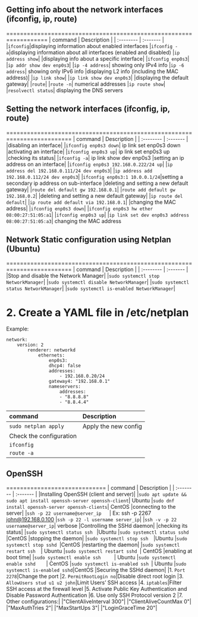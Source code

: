 ## Getting info about the network interfaces (ifconfig, ip, route)
==================================================================
| command | Description     |
| :-------- | :------- | 
|`ifconfig`|displaying information about enabled interfaces
|`ifconfig -a`|displaying information about all interfaces (enabled and disabled)
|`ip address show`|
|displaying info about a specific interface|
|`ifconfig enp0s3`|
|`ip addr show dev enp0s3`|
|`ip -4 address`| showing only IPv4 info
|`ip -6 address`| showing only IPv6 info
|displaying L2 info (including the MAC address)|
|`ip link show`|
|`ip link show dev enp0s3`|
|displaying the default gateway|
|`route`|
|`route -n`| numerical addresses
|`ip route show`|
|`resolvectl status`| displaying the DNS servers

## Setting the network interfaces (ifconfig, ip, route)
=========================================================================
| command | Description     |
| :-------- | :------- | 
|disabling an interface|
|`ifconfig enp0s3 down`| ip link set enp0s3 down
|activating an interface|
|`ifconfig enp0s3 up`| ip link set enp0s3 up
|checking its status|
|`ifconfig -a`| ip link show dev enp0s3
|setting an ip address on an interface|
|`ifconfig enp0s3 192.168.0.222/24 up`|
|`ip address del 192.168.0.111/24 dev enp0s3`|
|`ip address add 192.168.0.112/24 dev enp0s3`|
|`ifconfig enp0s3:1 10.0.0.1/24`|setting a secondary ip address on sub-interface 
|deleting and setting a new default gateway|
|`route del default gw 192.168.0.1`|
|`route add default gw 192.168.0.2`|
|deleting and setting a new default gateway|
|`ip route del default`|
|`ip route add default via 192.168.0.1`|
|changing the MAC address|
|`ifconfig enp0s3 down`|
|`ifconfig enp0s3 hw ether 08:00:27:51:05:a1`|
|`ifconfig enp0s3 up`|
|`ip link set dev enp0s3 address 08:00:27:51:05:a3`| changing the MAC address

## Network Static configuration using Netplan (Ubuntu)
=========================================================================
| command | Description     |
| :-------- | :------- | 
|Stop and disable the Network Manager|
|`sudo systemctl stop NetworkManager`|
|`sudo systemctl disable NetworkManager`|
|`sudo systemctl status NetworkManager`|
|`sudo systemctl is-enabled NetworkManager`|


# 2. Create a YAML file in /etc/netplan
Example:

    network:
        version: 2
            renderer: networkd
                ethernets:
                    enp0s3:
                    dhcp4: false
                    addresses:
                        - 192.168.0.20/24
                    gateway4: "192.168.0.1"
                    nameservers:
                        addresses:
                        - "8.8.8.8"
                        - "8.8.4.4"

| command | Description     |
| :-------- | :------- | 
|`sudo netplan apply`|Apply the new config
|Check the configuration|
|`ifconfig`|
|`route -a`|

## OpenSSH
=============================
| command | Description     |
| :-------- | :------- | 
|Installing OpenSSH (client and server)|
|`sudo apt update && sudo apt install openssh-server openssh-client`| Ubuntu
|`sudo dnf install openssh-server openssh-clients`| CentOS
|connecting to the server|
|`ssh -p 22 username@server_ip   `|  Ex: ssh -p 2267 john@192.168.0.100
|`ssh -p 22 -l username server_ip`|
|`ssh -v -p 22 username@server_ip`|  verbose
|Controlling the SSHd daemon|
|checking its status|
|`sudo systemctl status ssh `   |Ubuntu
|`sudo systemctl status sshd`   |CentOS
|stopping the daemon|
|`sudo systemctl stop ssh  `|Ubuntu
|`sudo systemctl stop sshd `|CentOS
|restarting the daemon|
|`sudo systemctl restart ssh  `| Ubuntu
|`sudo systemctl restart sshd `| CentOS
|enabling at boot time|
|`sudo systemctl enable ssh     `| Ubuntu
|`sudo systemctl enable sshd    `| CentOS
|`sudo systemctl is-enabled ssh `| Ubuntu
|`sudo systemctl is-enabled sshd`|CentOS
|Securing the SSHd daemon|
|1. `Port 2278`|Change the port
|2. `PermitRootLogin no`|Disable direct root login
|3. `AllowUsers stud u1 u2 john`|Limit Users’ SSH access
|4. `iptables`|Filter SSH access at the firewall level
|5. Activate Public Key Authentication and Disable Password Authentication
|6. Use only SSH Protocol version 2
|7. Other configurations:|
|"ClientAliveInterval 300"|
|"ClientAliveCountMax 0"|
|"MaxAuthTries 2"|
|"MaxStartUps 3"|
|"LoginGraceTime 20"|

